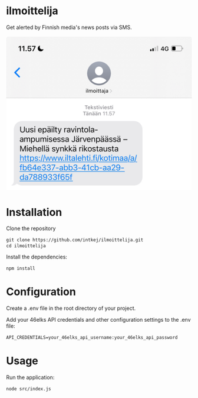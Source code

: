 # ilmoittelija
Get alerted by Finnish media's news posts via SMS.
<br><br>![Image](uutiset.png)

# Installation
Clone the repository

    git clone https://github.com/intkej/ilmoittelija.git
    cd ilmoittelija

Install the dependencies:

    npm install

# Configuration

Create a .env file in the root directory of your project.

Add your 46elks API credentials and other configuration settings to the .env file:

    API_CREDENTIALS=your_46elks_api_username:your_46elks_api_password

# Usage

Run the application:

    node src/index.js
